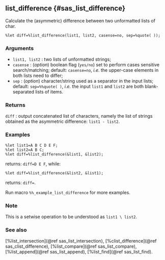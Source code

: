 ## list_difference {#sas_list_difference}
Calculate the (asymmetric) difference between two unformatted lists of char.

	%let diff=%list_difference(list1, list2, casense=no, sep=%quote( ));

### Arguments
* `list1, list2` : two lists of unformatted strings;
* `casense` : (_option_) boolean flag (`yes/no`) set to perform cases sensitive search/matching; default:
	`casense=no`, _i.e._ the upper-case elements in both lists need to differ;
* `sep` : (_option_) character/string used as a separator in the input lists; default: `sep=%%quote( )`, 
	_i.e._ the input `list1` and `list2` are both blank-separated lists of items.
 
### Returns
`diff` : output concatenated list of characters, namely the list of strings obtained as the asymmetric 
	difference: `list1 - list2`.

### Examples

	%let list1=A B C D E F;
	%let list2=A B C;
	%let diff=%list_difference(&list1, &list2);
	
returns: `diff=D E F`, while:

	%let diff=%list_difference(&list2, &list1);
	
returns: `diff=`.
 
Run macro `%%_example_list_difference` for more examples.

### Note
This is a setwise operation to be understood as `list1 \ list2`.

### See also
[%list_intersection](@ref sas_list_intersection), [%clist_difference](@ref sas_clist_difference), [%list_compare](@ref sas_list_compare), 
[%list_append](@ref sas_list_append), [%list_find](@ref sas_list_find).
